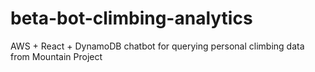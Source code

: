 # beta-bot-climbing-analytics
AWS + React + DynamoDB chatbot for querying personal climbing data from Mountain Project

